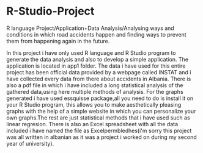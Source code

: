 # R-Studio-Project
R language Project/Application+Data Analysis/Analysing ways and conditions in which road accidents happen and finding ways to prevent them from happening again in the future.


In this project i have only used R language and R Studio program to generate the data analysis and also to develop a simple application.
The application is located in app1 folder.
The data i have used for this entire project has been official data provided by a webpage called INSTAT and i have collected every data from there about accidents in Albania.
There is also a pdf file in which i have included a long statistical analysis of the gathered data,using here multiple methods of analysis.
For the graphs generated i have used essquisse package,all you need to do is install it on your R Studio program, this allows you to make aesthetically pleasing graphs 
with the help of a simple website in which you can personalize your own graphs.The rest are just statistical methods that i have used such as linear regresion.
There is also an Excel spreadsheet with all the data included i have named the file as Excelpermbledhes(i'm sorry this project was all written in albanian as it was a 
project i worked on during my second year of university).
